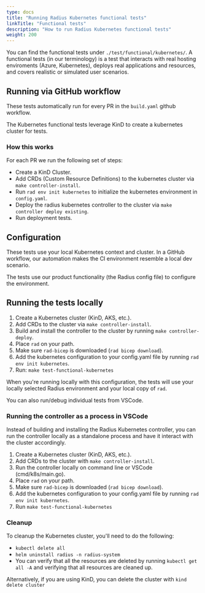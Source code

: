 ```yaml
---
type: docs
title: "Running Radius Kubernetes functional tests"
linkTitle: "Functional tests"
description: "How to run Radius Kubernetes functional tests"
weight: 200
---
```


You can find the functional tests under `./test/functional/kubernetes/`. A functional tests (in our terminology) is a test that interacts with real hosting enviroments (Azure, Kubernetes), deploys real applications and resources, and covers realistic or simulated user scenarios.

## Running via GitHub workflow

These tests automatically run for every PR in the `build.yaml` github workflow.

The Kubernetes functional tests leverage KinD to create a kubernetes cluster for tests.

### How this works 

For each PR we run the following set of steps:

- Create a KinD Cluster.
- Add CRDs (Custom Resource Definitions) to the kubernetes cluster via `make controller-install`.
- Run `rad env init kubernetes` to initialize the kubernetes environment in `config.yaml`.
- Deploy the radius kubernetes controller to the cluster via `make controller deploy existing`.
- Run deployment tests.

## Configuration

These tests use your local Kubernetes context and cluster. In a GitHub workflow, our automation makes the CI environment resemble a local dev scenario.

The tests use our product functionality (the Radius config file) to configure the environment.

## Running the tests locally

1. Create a Kubernetes cluster (KinD, AKS, etc.).
1. Add CRDs to the cluster via `make controller-install`.
1. Build and install the controller to the cluster by running `make controller-deploy`. 
1. Place `rad` on your path.
1. Make sure `rad-bicep` is downloaded (`rad bicep download`).
1. Add the kubernetes configuration to your config.yaml file by running `rad env init kubernetes`.
1. Run: `make test-functional-kubernetes`

When you're running locally with this configuration, the tests will use your locally selected Radius environment and your local copy of `rad`.

You can also run/debug individual tests from VSCode.

### Running the controller as a process in VSCode

Instead of building and installing the Radius Kubernetes controller, you can run the controller locally as a standalone process and have it interact with the cluster accordingly.

1. Create a Kubernetes cluster (KinD, AKS, etc.).
1. Add CRDs to the cluster with `make controller-install`.
1. Run the controller locally on command line or VSCode (cmd/k8s/main.go).
1. Place `rad` on your path.
1. Make sure `rad-bicep` is downloaded (`rad bicep download`).
1. Add the kubernetes configuration to your config.yaml file by running `rad env init kubernetes`.
1. Run `make test-functional-kubernetes`

### Cleanup 

To cleanup the Kubernetes cluster, you'll need to do the following:
- `kubectl delete all`
- `helm uninstall radius -n radius-system`
- You can verify that all the resources are deleted by running `kubectl get all -A` and verifying that all resources are cleaned up.

Alternatively, if you are using KinD, you can delete the cluster with `kind delete cluster`